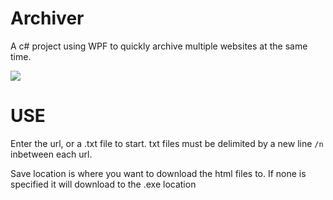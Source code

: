 # Archiver
A c# project using WPF to quickly archive multiple websites at the same time.

![](https://i.imgur.com/9jkOZIr.png)

# USE
Enter the url, or a .txt file to start. txt files must be delimited by a new line `/n` inbetween each url.

Save location is where you want to download the html files to. If none is specified it will download to the .exe location